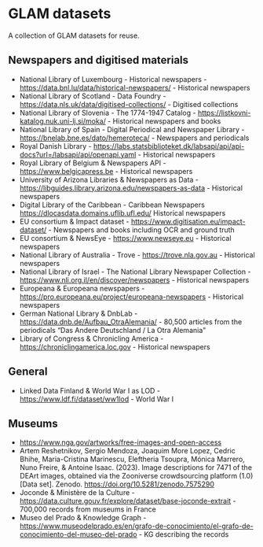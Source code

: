 # GLAM datasets
A collection of GLAM datasets for reuse.

## Newspapers and digitised materials
- National Library of Luxembourg - Historical newspapers - https://data.bnl.lu/data/historical-newspapers/ - Historical newspapers 
- National Library of Scotland - Data Foundry - https://data.nls.uk/data/digitised-collections/ - Digitised collections
- National Library of Slovenia - The 1774-1947 Catalog - https://listkovni-katalog.nuk.uni-lj.si/moka/ - Historical newspapers and books
- National Library of Spain - Digital Periodical and Newspaper Library - https://bnelab.bne.es/dato/hemeroteca/ - Newspapers and periodicals
- Royal Danish Library - https://labs.statsbiblioteket.dk/labsapi/api/api-docs?url=/labsapi/api/openapi.yaml - Historical newspapers
- Royal Library of Belgium & Newspapers API - https://www.belgicapress.be - Historical newspapers
- University of Arizona Libraries & Newspapers as Data - https://libguides.library.arizona.edu/newspapers-as-data - Historical newspapers
- Digital Library of the Caribbean - Caribbean Newspapers https://dlocasdata.domains.uflib.ufl.edu/ Historical newspapers
- EU consortium & Impact dataset - https://www.digitisation.eu/impact-dataset/ - Newspapers and books including OCR and ground truth
- EU consortium & NewsEye - https://www.newseye.eu - Historical newspapers
- National Library of Australia - Trove - https://trove.nla.gov.au - Historical newspapers
- National Library of Israel - The National Library Newspaper Collection - https://www.nli.org.il/en/discover/newspapers - Historical newspapers
- Europeana & Europeana newspapers - https://pro.europeana.eu/project/europeana-newspapers - Historical newspapers
- German National Library & DnbLab - https://data.dnb.de/Aufbau_OtraAlemania/ - 80,500 articles from the periodicals “Das Andere Deutschland / La Otra Alemania"
- Library of Congress & Chronicling America - https://chroniclingamerica.loc.gov - Historical newspapers
 
## General
- Linked Data Finland & World War I as LOD - https://www.ldf.fi/dataset/ww1lod - World War I 
 
## Museums
- https://www.nga.gov/artworks/free-images-and-open-access
- Artem Reshetnikov, Sergio Mendoza, Joaquim More Lopez, Cedric Bhihe, Maria-Cristina Marinescu, Eleftheria Tsoupra, Mónica Marrero, Nuno Freire, & Antoine Isaac. (2023). Image descriptions for 7471 of the DEArt images, obtained via the Zooniverse crowdsourcing platform (1.0) [Data set]. Zenodo. https://doi.org/10.5281/zenodo.7575290
- Joconde & Ministère de la Culture - https://data.culture.gouv.fr/explore/dataset/base-joconde-extrait - 700,000 records from museums in France
- Museo del Prado & Knowledge Graph - https://www.museodelprado.es/en/grafo-de-conocimiento/el-grafo-de-conocimiento-del-museo-del-prado - KG describing the records

